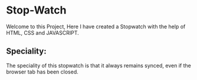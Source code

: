# Stop-Watch
Welcome to this Project,
  Here I have created a Stopwatch with the help of HTML, CSS and JAVASCRIPT.
  
## Speciality:
  The speciality of this stopwatch is that it always remains synced, even if the browser tab has been closed.
